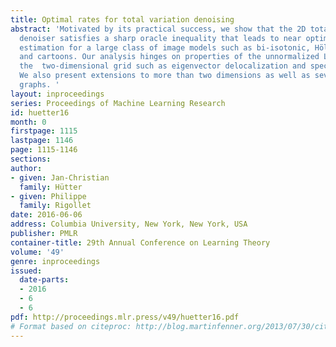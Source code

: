 ```yaml
---
title: Optimal rates for total variation denoising
abstract: 'Motivated by its practical success, we show that the 2D total variation
  denoiser satisfies a sharp oracle inequality that leads to near optimal rates of
  estimation for a large class of image models such as bi-isotonic, Hölder smooth
  and cartoons. Our analysis hinges on properties of the unnormalized Laplacian of
  the  two-dimensional grid such as eigenvector delocalization and spectral decay.
  We also present extensions to more than two dimensions as well as several other
  graphs. '
layout: inproceedings
series: Proceedings of Machine Learning Research
id: huetter16
month: 0
firstpage: 1115
lastpage: 1146
page: 1115-1146
sections: 
author:
- given: Jan-Christian
  family: Hütter
- given: Philippe
  family: Rigollet
date: 2016-06-06
address: Columbia University, New York, New York, USA
publisher: PMLR
container-title: 29th Annual Conference on Learning Theory
volume: '49'
genre: inproceedings
issued:
  date-parts:
  - 2016
  - 6
  - 6
pdf: http://proceedings.mlr.press/v49/huetter16.pdf
# Format based on citeproc: http://blog.martinfenner.org/2013/07/30/citeproc-yaml-for-bibliographies/
---
```

